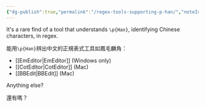 ```yaml
---
{"dg-publish":true,"permalink":"/regex-tools-supporting-p-han/","noteIcon":"2"}
---
```


It's a rare find of a tool that understands `\p{Han}`, identifying Chinese characters, in regex.

能用`\p{Han}`辨出中文的正規表式工具如鳳毛麟角：

- [[EmEditor\|EmEditor]] (Windows only)
- [[CotEditor\|CotEditor]] (Mac)
- [[BBEdit\|BBEdit]] (Mac)

Anything else?

還有嗎？